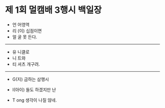 # 제 1회 멀캠배 3행시  백일장

* 언 어영역
* 리 (이) 십점이면
* 얼 굴 못 든다.
---
* 유 니클로
* 니 트와
* 티 셔츠 개구려.
---
* G(지) 금하는 삼행시

* I(아이) 들도 하겠지만 난

* T ong 생각이 나질 않네.

  
